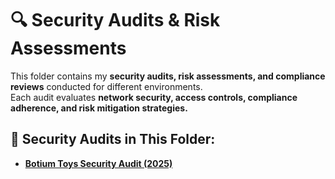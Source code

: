 # 🔍 Security Audits & Risk Assessments  

This folder contains my **security audits, risk assessments, and compliance reviews** conducted for different environments.  
Each audit evaluates **network security, access controls, compliance adherence, and risk mitigation strategies.**  

## 📂 Security Audits in This Folder:  
- **[Botium Toys Security Audit (2025)](https://github.com/V3ND3D/Cybersecurity-Projects/blob/main/Security-Audits/Controls%20and%20Compliance%20Checklist.md)**

